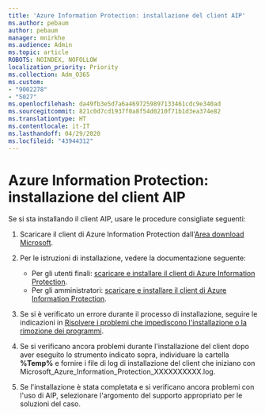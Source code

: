 ```yaml
---
title: 'Azure Information Protection: installazione del client AIP'
ms.author: pebaum
author: pebaum
manager: mnirkhe
ms.audience: Admin
ms.topic: article
ROBOTS: NOINDEX, NOFOLLOW
localization_priority: Priority
ms.collection: Adm_O365
ms.custom:
- "9002278"
- "5027"
ms.openlocfilehash: da49fb3e5d7a6a4697259897133461cdc9e340ad
ms.sourcegitcommit: 821c0d7cd1937f0a8f54d0210f71b1d3ea374e82
ms.translationtype: HT
ms.contentlocale: it-IT
ms.lasthandoff: 04/29/2020
ms.locfileid: "43944312"
---
```

# <a name="azure-information-protection-aip-client-installation"></a>Azure Information Protection: installazione del client AIP

Se si sta installando il client AIP, usare le procedure consigliate seguenti:

1. Scaricare il client di Azure Information Protection dall'[Area download Microsoft](https://www.microsoft.com/download/details.aspx?id=53018).

2. Per le istruzioni di installazione, vedere la documentazione seguente:

    - Per gli utenti finali: [scaricare e installare il client di Azure Information Protection](https://docs.microsoft.com/azure/information-protection/rms-client/install-client-app).
    - Per gli amministratori: [scaricare e installare il client di Azure Information Protection](https://docs.microsoft.com/azure/information-protection/rms-client/client-admin-guide-install).

3. Se si è verificato un errore durante il processo di installazione, seguire le indicazioni in [Risolvere i problemi che impediscono l'installazione o la rimozione dei programmi](https://support.microsoft.com/help/17588/windows-fix-problems-that-block-programs-being-installed-or-removed).

4. Se si verificano ancora problemi durante l'installazione del client dopo aver eseguito lo strumento indicato sopra, individuare la cartella **%Temp%** e fornire i file di log di installazione del client che iniziano con Microsoft_Azure_Information_Protection_XXXXXXXXXX.log.

5. Se l'installazione è stata completata e si verificano ancora problemi con l'uso di AIP, selezionare l'argomento del supporto appropriato per le soluzioni del caso.

